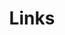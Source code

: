 ---
title: Links
links:
  - title: GitHub
    description: GitHub is the world's largest software development platform.
    website: https://github.com
    image: https://github.githubassets.com/images/modules/logos_page/GitHub-Mark.png
    
  - title: TypeScript
    description: TypeScript is a typed superset of JavaScript that compiles to plain JavaScript.
    website: https://www.typescriptlang.org
menu:
    main: 
        weight: 4
        params:
            icon: link

comments: false
---